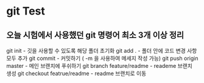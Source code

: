 # git Test

## 오늘 시험에서 사용했던 git 명령어 최소 3개 이상 정리 

git init - 깃을 사용할 수 있도록 해당 폴더 초기화
git add . - 폴더 안에 코드 변경 사항 모두 추가
git commit - 커밋하기 ( -m 을 사용하여 메세지 작성 가능)
git push origin master - 메인 브랜치에 푸쉬하기
git branch feature/readme - reademe 브랜치 생성
git checkout featrue/readme - readme 브랜치로 이동
